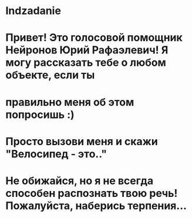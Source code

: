 ﻿# Indzadanie
# Привет! Это голосовой помощник Нейронов Юрий Рафаэлевич! Я могу рассказать тебе о любом объекте, если ты
# правильно меня об этом попросишь :)
# Просто вызови меня и скажи "Велосипед - это.."
# Не обижайся, но я не всегда способен распознать твою речь! Пожалуйста, наберись терпения...

